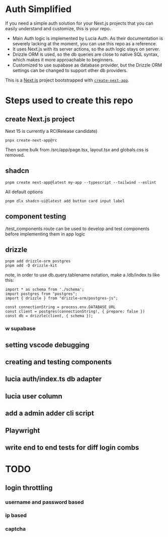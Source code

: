 # Auth Simplified
If you need a simple auth solution for your Next.js projects that you can easily understand and customize, this is your repo.
-   Main Auth logic is implemented by Lucia Auth. As their documentation is severely lacking at the moment, you can use this repo as a reference.
-   It uses Next.js with its server actions, so the auth logic stays on server.
-   Drizzle ORM is used, so the db queries are close to native SQL syntax, which makes it more approachable to beginners.
-   Customized to use supabase as database provider, but the Drizzle ORM settings can be changed to support other db providers.

This is a [Next.js](https://nextjs.org) project bootstrapped with [`create-next-app`](https://nextjs.org/docs/app/api-reference/create-next-app).

# Steps used to create this repo

## create Next.js project

Next 15 is currently a RC(Release candidate)
```
pnpx create-next-app@rc
```

Then some bulk from /src/app/page.tsx, layout.tsx and globals.css is removed.

## shadcn
```
pnpm create next-app@latest my-app --typescript --tailwind --eslint
```
All default options

```
pnpm dlx shadcn-ui@latest add button card input label
```

## component testing

/test_components route can be used to develop and test components before implementing them in app logic

## drizzle 

```
pnpm add drizzle-orm postgres
pnpm add -D drizzle-kit
```

note, in order to use db.query.tablename notation, 
    make a /db/index.ts like this:
```
import * as schema from './schema';
import postgres from "postgres";
import { drizzle } from "drizzle-orm/postgres-js";

const connectionString = process.env.DATABASE_URL
const client = postgres(connectionString!, { prepare: false })
const db = drizzle(client, { schema });
```

### w supabase

## setting vscode debugging

## creating and testing components

## lucia auth/index.ts db adapter

## lucia user column

## add a admin adder cli script


## Playwright
## write end to end tests for diff login combs



# TODO


## login throttling
### username and password based
### ip based
### captcha
